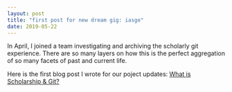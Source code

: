 ```yaml
---
layout: post
title: "first post for new dream gig: iasge"
date: 2019-05-22
---
```


In April, I joined a team investigating and archiving the scholarly git experience. There are so many layers on how this is the perfect aggregation of so many facets of past and current life. 

Here is the first blog post I wrote for our poject updates: [What is Scholarship & Git?](https://investigating-archiving-git.gitlab.io/updates/what-is-scholarship-and-git/)
